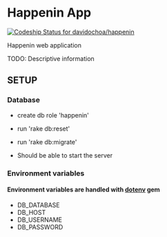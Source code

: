 Happenin App
========================

[ ![Codeship Status for davidochoa/happenin](https://codeship.io/projects/9496c1b0-fca0-0131-49be-6e5f7dbab667/status)](https://codeship.io/projects/29363)

Happenin web application

TODO: Descriptive information

SETUP
----

### Database
* create db role 'happenin'
* run 'rake db:reset'
* run 'rake db:migrate'

* Should be able to start the server

### Environment variables
#### Environment variables are handled with [dotenv](https://github.com/bkeepers/dotenv) gem
- DB_DATABASE
- DB_HOST
- DB_USERNAME
- DB_PASSWORD
